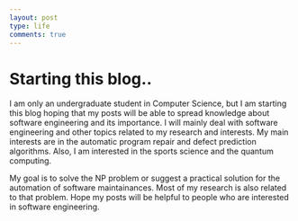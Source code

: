 ```yaml
---
layout: post
type: life
comments: true
---
```


# Starting this blog..

I am only an undergraduate student in Computer Science, but I am starting this blog hoping that my posts will be able to spread knowledge about software engineering and its importance. I will mainly deal with software engineering and other topics related to my research and interests. My main interests are in the automatic program repair and defect prediction algorithms. Also, I am interested in the sports science and the quantum computing.

My goal is to solve the NP problem or suggest a practical solution for the automation of software maintainances. Most of my research is also related to that problem. Hope my posts will be helpful to people who are interested in software engineering.